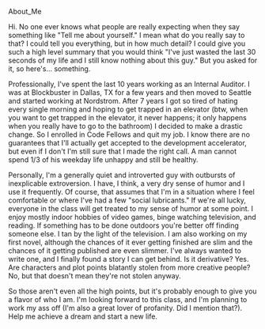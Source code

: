 About_Me

Hi. No one ever knows what people are really expecting when they say something like "Tell me about yourself." I mean what do you really say to that? I could tell you everything, but in how much detail? I could give you such a high level summary that you would think "I've just wasted the last 30 seconds of my life and I still know nothing about this guy." But you asked for it, so here's... something.

Professionally, I've spent the last 10 years working as an Internal Auditor. I was at Blockbuster in Dallas, TX for a few years and then moved to Seattle and started working at Nordstrom. After 7 years I got so tired of hating every single morning and hoping to get trapped in an elevator (btw, when you want to get trapped in the elevator, it never happens; it only happens when you really have to go to the bathroom) I decided to make a drastic change. So I enrolled in Code Fellows and quit my job. I know there are no guarantees that I'll actually get accepted to the development accelerator, but even if I don't I'm still sure that I made the right call. A man cannot spend 1/3 of his weekday life unhappy and still be healthy.

Personally, I'm a generally quiet and introverted guy with outbursts of inexplicable extroversion. I have, I think, a very dry sense of humor and I use it frequently. Of course, that assumes that I'm in a situation where I feel comfortable or where I've had a few "social lubricants." If we're all lucky, everyone in the class will get treated to my sense of humor at some point. I enjoy mostly indoor hobbies of video games, binge watching television, and reading. If something has to be done outdoors you're better off finding someone else. I tan by the light of the television. I am also working on my first novel, although the chances of it ever getting finished are slim and the chances of it getting published are even slimmer. I've always wanted to write one, and I finally found a story I can get behind. Is it derivative? Yes. Are characters and plot points blatantly stolen from more creative people? No, but that doesn't mean they're not stolen anyway.

So those aren't even all the high points, but it's probably enough to give you a flavor of who I am. I'm looking forward to this class, and I'm planning to work my ass off (I'm also a great lover of profanity. Did I mention that?). Help me achieve a dream and start a new life.
